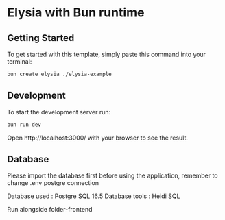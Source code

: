 # Elysia with Bun runtime

## Getting Started
To get started with this template, simply paste this command into your terminal:
```bash
bun create elysia ./elysia-example
```

## Development
To start the development server run:
```bash
bun run dev
```

Open http://localhost:3000/ with your browser to see the result.

## Database
Please import the database first before using the application, remember to change .env postgre connection

Database used : Postgre SQL 16.5
Database tools : Heidi SQL

Run alongside folder-frontend